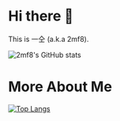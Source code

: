 # Hi there 👋

This is 一仝 (a.k.a 2mf8).

![2mf8's GitHub stats](https://shc-umber.vercel.app/api?username=2mf8&show_icons=true)

# More About Me

[![Top Langs](https://shc-umber.vercel.app/api/top-langs/?username=2mf8&layout=compact)](https://github.com/2mf8/shc)
